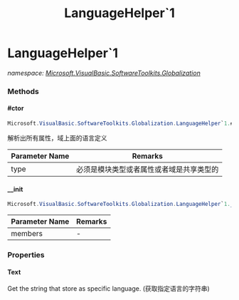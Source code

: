 ﻿---
title: LanguageHelper`1
---

# LanguageHelper`1
_namespace: [Microsoft.VisualBasic.SoftwareToolkits.Globalization](N-Microsoft.VisualBasic.SoftwareToolkits.Globalization.html)_





### Methods

#### #ctor
```csharp
Microsoft.VisualBasic.SoftwareToolkits.Globalization.LanguageHelper`1.#ctor(System.Type)
```
解析出所有属性，域上面的语言定义

|Parameter Name|Remarks|
|--------------|-------|
|type|必须是模块类型或者属性或者域是共享类型的|


#### __init
```csharp
Microsoft.VisualBasic.SoftwareToolkits.Globalization.LanguageHelper`1.__init(System.Collections.Generic.IEnumerable{System.Reflection.MemberInfo})
```


|Parameter Name|Remarks|
|--------------|-------|
|members|-|



### Properties

#### Text
Get the string that store as specific language.
 (获取指定语言的字符串)
